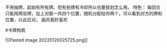不用抽牌，起始有所有牌。但有些牌有冷却所以也要规划怎么用。
特色：
每回合只能用两张牌，加上对面一共四个位置，随机分配给你两个，可以看到对方的牌和位置，以此应对。
画风我好喜欢


#卡牌构筑 

![[Pasted image 20220120025725.png]]